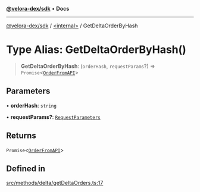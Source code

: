 [**@velora-dex/sdk**](../../README.md) • **Docs**

***

[@velora-dex/sdk](../../globals.md) / [\<internal\>](../README.md) / GetDeltaOrderByHash

# Type Alias: GetDeltaOrderByHash()

> **GetDeltaOrderByHash**: (`orderHash`, `requestParams`?) => `Promise`\<[`OrderFromAPI`](OrderFromAPI.md)\>

## Parameters

• **orderHash**: `string`

• **requestParams?**: [`RequestParameters`](RequestParameters.md)

## Returns

`Promise`\<[`OrderFromAPI`](OrderFromAPI.md)\>

## Defined in

[src/methods/delta/getDeltaOrders.ts:17](https://github.com/VeloraDEX/paraswap-sdk/blob/feat/velora/src/methods/delta/getDeltaOrders.ts#L17)
